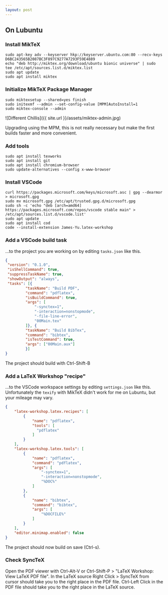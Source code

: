 ```yaml
---
layout: post
---
```


## On Lubuntu

### Install MikTeX

    sudo apt-key adv --keyserver hkp://keyserver.ubuntu.com:80 --recv-keys D6BC243565B2087BC3F897C9277A7293F59E4889
    echo "deb http://miktex.org/download/ubuntu bionic universe" | sudo tee /etc/apt/sources.list.d/miktex.list
    sudo apt update
    sudo apt install miktex

### Initialize MikTeX Package Manager

    sudo miktexsetup --shared=yes finish
    sudo initexmf --admin --set-config-value [MPM]AutoInstall=1
    sudo miktex-console --admin

![Different Chillis]({{ site.url }}/assets/miktex-admin.jpg)

Upgrading using the MPM, this is not really necessary but make the first builds faster and more convenient.

### Add tools

    sudo apt install texworks
    sudo apt install git
    sudo apt install chromium-browser
    sudo update-alternatives --config x-www-browser

### Install VSCode

    curl https://packages.microsoft.com/keys/microsoft.asc | gpg --dearmor > microsoft.gpg
    sudo mv microsoft.gpg /etc/apt/trusted.gpg.d/microsoft.gpg
    sudo sh -c 'echo "deb [arch=amd64] https://packages.microsoft.com/repos/vscode stable main" > /etc/apt/sources.list.d/vscode.list'
    sudo apt update
    sudo apt install cod
    code --install-extension James-Yu.latex-workshop

### Add a VSCode build task

...to the project you are working on by editing `tasks.json` like this.

```json
{
 "version": "0.1.0",
 "isShellCommand": true,
 "suppressTaskName": true,
 "showOutput": "always",
 "tasks": [{
         "taskName": "Build PDF",
         "command": "pdflatex",
         "isBuildCommand": true,
         "args": [
             "-synctex=1",
             "-interaction=nonstopmode",
             "-file-line-error",
             "00Main.tex"
         ]}, {
         "taskName": "Build BibTex",
         "command": "bibtex",
         "isTestCommand": true,
         "args": ["00Main.aux"]
         }]
}
```
The project should build with Ctrl-Shift-B

### Add a LaTeX Workshop "recipe"

...to the VSCode workspace settings by editing `settings.json` like this.
Unfortunately the `texify` with MikTeX didn't work for me on Lubuntu,
but your mileage may vary.

```json
{
    "latex-workshop.latex.recipes": [
        {
            "name": "pdflatex",
            "tools": [
              "pdflatex"
            ]
        }
    ],
    "latex-workshop.latex.tools": [
        {
            "name": "pdflatex",
            "command": "pdflatex",
            "args": [
                "-synctex=1",
                "-interaction=nonstopmode",
                "%DOC%"
            ]
        },
        {
            "name": "bibtex",
            "command": "bibtex",
            "args": [
                "%DOCFILE%"
            ]
        }
    ],
    "editor.minimap.enabled": false
}
```

The project should now build on save (Ctrl-s).

### Check SyncTeX

Open the PDF viewer with Ctrl-Alt-V or Ctrl-Shift-P > "LaTeX Workshop: View LaTeX PDF file".  In the LaTeX source Right Click > SyncTeX from cursor should take you to the right place in the PDF file. Ctrl-Left Click in the PDF file should take you to the right place in the LaTeX source. 
